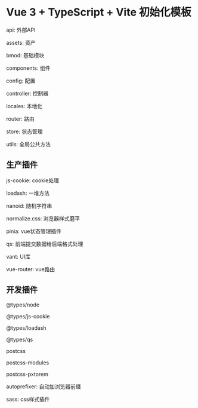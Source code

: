 # Vue 3 + TypeScript + Vite 初始化模板

api: 外部API

assets: 资产

bmod: 基础模块

components: 组件

config: 配置

controller: 控制器

locales: 本地化

router: 路由

store: 状态管理

utils: 全局公共方法

## 生产插件

js-cookie: cookie处理

loadash: 一堆方法

nanoid: 随机字符串

normalize.css: 浏览器样式磨平

pinia: vue状态管理插件

qs: 前端提交数据给后端格式处理

vant: UI库

vue-router: vue路由

## 开发插件

@types/node

@types/js-cookie

@types/loadash

@types/qs

postcss

postcss-modules

postcss-pxtorem

autoprefixer: 自动加浏览器前缀

sass: css样式插件
